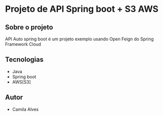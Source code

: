 # Projeto de API Spring boot + S3 AWS

## Sobre o projeto
API Auto spring boot é um projeto exemplo usando Open Feign do Spring Framework Cloud

## Tecnologias
* Java
* Spring boot
* AWS[S3]

## Autor
* Camila Alves
